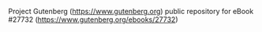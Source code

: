 Project Gutenberg (https://www.gutenberg.org) public repository for eBook #27732 (https://www.gutenberg.org/ebooks/27732)
